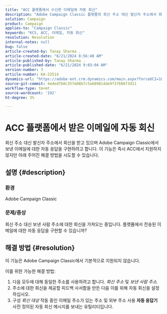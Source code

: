 ```yaml
---
title: "ACC 플랫폼에서 수신한 이메일에 자동 회신"
description: "Adobe Campaign Classic 플랫폼의 회신 주소 대신 발신자 주소에서 회신을 받는 방법에 대해 알아봅니다."
solution: Campaign
product: Campaign
applies-to: "Campaign Classic"
keywords: "KCS, ACC, 이메일, 자동 회신"
resolution: Resolution
internal-notes: null
bug: false
article-created-by: Tanay Sharma .
article-created-date: "6/21/2024 8:56:40 AM"
article-published-by: Tanay Sharma .
article-published-date: "6/21/2024 9:03:04 AM"
version-number: 3
article-number: KA-22514
dynamics-url: "https://adobe-ent.crm.dynamics.com/main.aspx?forceUCI=1&pagetype=entityrecord&etn=knowledgearticle&id=b518b72a-ac2f-ef11-840a-000d3a5b439f"
source-git-commit: 4eded7b8c357e08b7c5a609814de9f37686f3d11
workflow-type: tm+mt
source-wordcount: '192'
ht-degree: 3%

---
```


# ACC 플랫폼에서 받은 이메일에 자동 회신


회신 주소 대신 발신자 주소에서 회신을 받고 있으며 Adobe Campaign Classic에서 보낸 이메일에 대한 자동 응답을 구현하려고 합니다. 이 기능은 즉시 ACC에서 지원하지 않지만 아래 주어진 해결 방법을 시도할 수 있습니다.

## 설명 {#description}


### 환경

Adobe Campaign Classic



### 문제/증상

회신 주소 대신 보낸 사람 주소에 대한 회신을 가져오는 중입니다. 플랫폼에서 전송된 이메일에 대한 자동 응답을 구현할 수 있습니까?


## 해결 방법 {#resolution}


이 기능은 Adobe Campaign Classic에서 기본적으로 지원되지 않습니다.

이를 위한 가능한 해결 방법:

1. 다음 모두에 대해 동일한 주소를 사용하려고 합니다. *회신 주소* 및 *보낸 사람 주소.*
2. 주소에 대한 회신을 제공할 피드백 사서함을 만든 다음 이를 위해 자동 회신을 설정하십시오.
3. 구성 *회신 대상* 작동 중인 이메일 주소가 있는 주소 및 외부 주소 사용 <b>자동 응답기</b> 사전 정의된 자동 회신 메시지를 보내는 유틸리티입니다.

